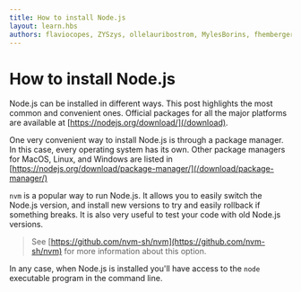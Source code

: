 ```yaml
---
title: How to install Node.js
layout: learn.hbs
authors: flaviocopes, ZYSzys, ollelauribostrom, MylesBorins, fhemberger, LaRuaNa, ahmadawais, benhalverson, ovflowd
---
```


# How to install Node.js

Node.js can be installed in different ways. This post highlights the most common and convenient ones. Official packages for all the major platforms are available at [https://nodejs.org/download/](/download).

One very convenient way to install Node.js is through a package manager. In this case, every operating system has its own. Other package managers for MacOS, Linux, and Windows are listed in [https://nodejs.org/download/package-manager/](/download/package-manager/)

`nvm` is a popular way to run Node.js. It allows you to easily switch the Node.js version, and install new versions to try and easily rollback if something breaks. It is also very useful to test your code with old Node.js versions.

> See [https://github.com/nvm-sh/nvm](https://github.com/nvm-sh/nvm) for more information about this option.

In any case, when Node.js is installed you'll have access to the `node` executable program in the command line.
